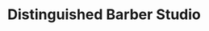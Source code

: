 ---
title: "Distinguished Barber Studio"
url: /grand-junction/distinguished-barber-studio/
shop: Friseur
---